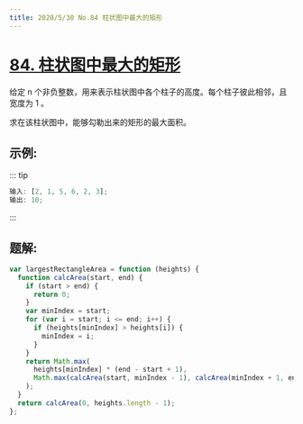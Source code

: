 ```yaml
---
title: 2020/5/30 No.84 柱状图中最大的矩形
---
```


# [84. 柱状图中最大的矩形](https://leetcode-cn.com/problems/largest-rectangle-in-histogram/)

给定 n 个非负整数，用来表示柱状图中各个柱子的高度。每个柱子彼此相邻，且宽度为 1 。

求在该柱状图中，能够勾勒出来的矩形的最大面积。

## 示例:

::: tip

```js
输入: [2, 1, 5, 6, 2, 3];
输出: 10;
```

:::

## 题解:

```js
var largestRectangleArea = function (heights) {
  function calcArea(start, end) {
    if (start > end) {
      return 0;
    }
    var minIndex = start;
    for (var i = start; i <= end; i++) {
      if (heights[minIndex] > heights[i]) {
        minIndex = i;
      }
    }
    return Math.max(
      heights[minIndex] * (end - start + 1),
      Math.max(calcArea(start, minIndex - 1), calcArea(minIndex + 1, end))
    );
  }
  return calcArea(0, heights.length - 1);
};
```
